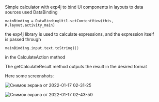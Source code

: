 Simple calculator with exp4j
to bind UI components in layouts to data sources used DataBinding  
```
mainBinding = DataBindingUtil.setContentView(this, R.layout.activity_main)
```
the exp4j library is used to calculate expressions, and the expression itself is passed through 
```
mainBinding.input.text.toString())
``` 
in the CalculateAction method


The getCalculateResult method outputs the result in the desired format


Here some screenshots:

![Снимок экрана от 2022-01-17 02-31-25](https://user-images.githubusercontent.com/66710649/149683185-7fca6ba4-8a1e-427b-884a-999085202aa8.png)


![Снимок экрана от 2022-01-17 02-43-50](https://user-images.githubusercontent.com/66710649/149683189-097622e5-d940-4498-a586-46ea569a059d.png)
